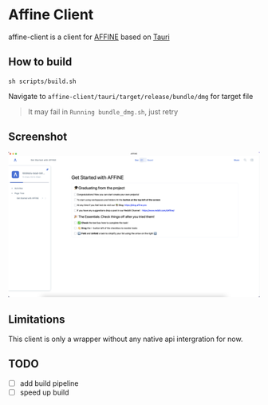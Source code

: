 # Affine Client

affine-client is a client for [AFFINE](https://github.com/toeverything/AFFiNE) based on [Tauri](https://tauri.app/)

## How to build

```shell
sh scripts/build.sh
```

Navigate to `affine-client/tauri/target/release/bundle/dmg` for target file

> It may fail in `Running bundle_dmg.sh`, just retry

## Screenshot

![home](./screenshots/home.png)

## Limitations

This client is only a wrapper without any native api intergration for now.

## TODO

- [ ] add build pipeline
- [ ] speed up build
